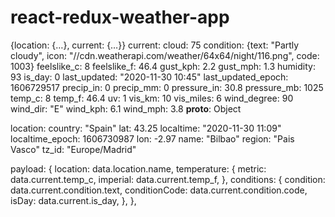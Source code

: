 # react-redux-weather-app


{location: {…}, current: {…}}
current:
cloud: 75
condition: {text: "Partly cloudy", icon: "//cdn.weatherapi.com/weather/64x64/night/116.png", code: 1003}
feelslike_c: 8
feelslike_f: 46.4
gust_kph: 2.2
gust_mph: 1.3
humidity: 93
is_day: 0
last_updated: "2020-11-30 10:45"
last_updated_epoch: 1606729517
precip_in: 0
precip_mm: 0
pressure_in: 30.8
pressure_mb: 1025
temp_c: 8
temp_f: 46.4
uv: 1
vis_km: 10
vis_miles: 6
wind_degree: 90
wind_dir: "E"
wind_kph: 6.1
wind_mph: 3.8
__proto__: Object



location:
country: "Spain"
lat: 43.25
localtime: "2020-11-30 11:09"
localtime_epoch: 1606730987
lon: -2.97
name: "Bilbao"
region: "Pais Vasco"
tz_id: "Europe/Madrid"


payload: {
    location: data.location.name,
    temperature: {
      metric: data.current.temp_c,
      imperial: data.current.temp_f,
    },
    conditions: {
      condition: data.current.condition.text,
      conditionCode: data.current.condition.code,
      isDay: data.current.is_day,
    },
  },
